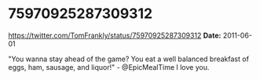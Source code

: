 # 75970925287309312
https://twitter.com/TomFrankly/status/75970925287309312
**Date:** 2011-06-01

"You wanna stay ahead of the game? You eat a well balanced breakfast of eggs, ham, sausage, and liquor!" - @EpicMealTime I love you.
